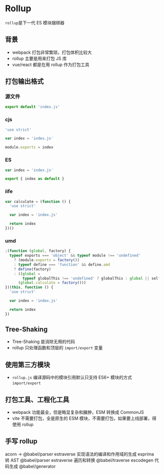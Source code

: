 # Rollup

`rollup`是下一代 ES 模块捆绑器

## 背景

- webpack 打包非常繁琐，打包体积比较大
- rollup 主要是用来打包 JS 库
- vue/react 都是在用 rollup 作为打包工具

## 打包输出格式

### 源文件

```js
export default 'index.js'
```

### cjs

```js
'use strict'

var index = 'index.js'

module.exports = index
```

### ES

```js
var index = 'index.js'

export { index as default }
```

### iife

```js
var calculate = (function () {
  'use strict'

  var index = 'index.js'

  return index
})()
```

### umd

```js
;(function (global, factory) {
  typeof exports === 'object' && typeof module !== 'undefined'
    ? (module.exports = factory())
    : typeof define === 'function' && define.amd
    ? define(factory)
    : ((global =
        typeof globalThis !== 'undefined' ? globalThis : global || self),
      (global.calculate = factory()))
})(this, function () {
  'use strict'

  var index = 'index.js'

  return index
})
```

## Tree-Shaking

- Tree-Shaking 是消除无用的代码
- rollup 只处理函数和顶层的 `import/export` 变量

## 使用第三方模块

- `rollup.js` 编译源码中的模块引用默认只支持 ES6+ 模块的方式 `import/export`

## 打包工具、工程化工具

- webpack 功能最全，但是略显复杂和臃肿，ESM 转换成 CommonJS
- vite 不需要打包，全是原生的 ESM 模块，不需要打包，如果要上线部署，得使用 rollup

## 手写 rollup

acorn -> @babel/parser
estraverse 实现语法的编译和作用域的生成
esprima 转 AST @babel/parser
estraverse 遍历和转换 @babel/traverse
escodegen 代码生成 @babel/generator
